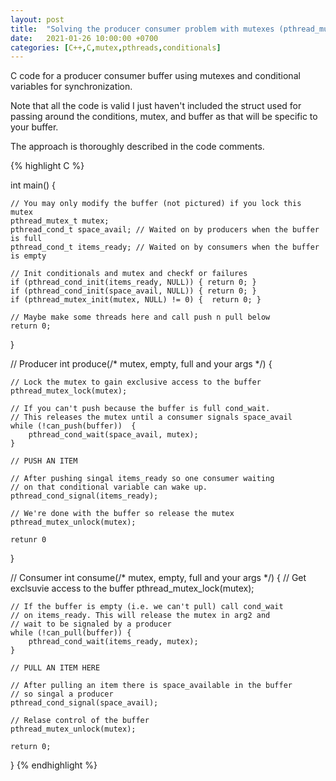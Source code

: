 ```yaml
---
layout: post
title:  "Solving the producer consumer problem with mutexes (pthread_mutex_t) and conditional variables (pthread_cond_t)"
date:   2021-01-26 10:00:00 +0700
categories: [C++,C,mutex,pthreads,conditionals]
---
```


C code for a producer consumer buffer using mutexes and conditional variables for synchronization.

Note that all the code is valid I just haven't included the struct used for passing around the conditions, mutex, and buffer as
that will be specific to your buffer.

The approach is thoroughly described in the code comments.

{% highlight C %}



int main() {

    // You may only modify the buffer (not pictured) if you lock this mutex
    pthread_mutex_t mutex;
    pthread_cond_t space_avail; // Waited on by producers when the buffer is full
    pthread_cond_t items_ready; // Waited on by consumers when the buffer is empty

    // Init conditionals and mutex and checkf or failures
    if (pthread_cond_init(items_ready, NULL)) { return 0; }
    if (pthread_cond_init(space_avail, NULL)) { return 0; }
    if (pthread_mutex_init(mutex, NULL) != 0) {  return 0; }

    // Maybe make some threads here and call push n pull below
    return 0;

}

// Producer
int produce(/* mutex, empty, full and your args */) {

    // Lock the mutex to gain exclusive access to the buffer
    pthread_mutex_lock(mutex);
    
    // If you can't push because the buffer is full cond_wait.
    // This releases the mutex until a consumer signals space_avail 
    while (!can_push(buffer))  {
        pthread_cond_wait(space_avail, mutex);
    }
    
    // PUSH AN ITEM

    // After pushing singal items_ready so one consumer waiting 
    // on that conditional variable can wake up.
    pthread_cond_signal(items_ready);

    // We're done with the buffer so release the mutex
    pthread_mutex_unlock(mutex);

    retunr 0
}

// Consumer
int consume(/* mutex, empty, full and your args */) {
    // Get exclsuvie access to the buffer
    pthread_mutex_lock(mutex);

    // If the buffer is empty (i.e. we can't pull) call cond_wait
    // on items_ready. This will release the mutex in arg2 and 
    // wait to be signaled by a producer 
    while (!can_pull(buffer)) {
        pthread_cond_wait(items_ready, mutex);
    }

    // PULL AN ITEM HERE

    // After pulling an item there is space_available in the buffer
    // so singal a producer
    pthread_cond_signal(space_avail);

    // Relase control of the buffer
    pthread_mutex_unlock(mutex);

    return 0;
}
{% endhighlight %}